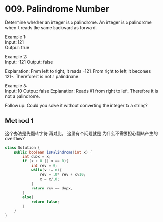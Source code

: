 # 009. Palindrome Number

Determine whether an integer is a palindrome. An integer is a palindrome when it reads the same backward as forward.

Example 1:  
Input: 121  
Output: true

Example 2:  
Input: -121
Output: false

Explanation: From left to right, it reads -121. From right to left, it becomes 121-. Therefore it is not a palindrome.

Example 3:  
Input: 10
Output: false
Explanation: Reads 01 from right to left. Therefore it is not a palindrome.

Follow up:
Could you solve it without converting the integer to a string?

## Method 1

这个办法是先翻转字符 再对比。
这里有个问题就是 为什么不需要担心翻转产生的 overflow?

```java
class Solution {
    public boolean isPalindrome(int x) {
        int dupx = x;
        if (x > 0 || x == 0){
            int rev = 0;
            while(x != 0){
                rev = 10* rev + x%10;
                x = x/10;
            }
            return rev == dupx;
        }
        else{
            return false;
        }
    }
}
```
